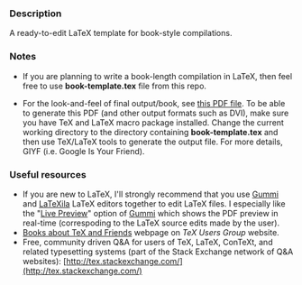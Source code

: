 ### Description
A ready-to-edit LaTeX template for book-style compilations.

### Notes
* If you are planning to write a book-length compilation in LaTeX, then feel free to use **book-template.tex** file from this repo.

* For the look-and-feel of final output/book, see [this PDF file](https://github.com/amberj/latex-book-template/raw/master/book-template.pdf). To be able to generate this PDF (and other output formats such as DVI), make sure you have TeX and LaTeX macro package installed. Change the current working directory to the directory containing **book-template.tex** and then use TeX/LaTeX tools to generate the output file. For more details, GIYF (i.e. Google Is Your Friend).

### Useful resources
* If you are new to LaTeX, I'll strongly recommend that you use [Gummi](http://gummi.midnightcoding.org/) and [LaTeXila](http://projects.gnome.org/latexila/) LaTeX editors together to edit LaTeX files. I especially like the "[Live Preview](http://dev.midnightcoding.org/attachments/download/241/gummi060-1.png)" option of [Gummi](http://gummi.midnightcoding.org/) which shows the PDF preview in real-time (correspoding to the LaTeX source edits made by the user).
* [Books about TeX and Friends](http://www.tug.org/books/) webpage on _TeX Users Group_ website.
* Free, community driven Q&A for users of TeX, LaTeX, ConTeXt, and related typesetting systems (part of the Stack Exchange network of Q&A websites): [http://tex.stackexchange.com/](http://tex.stackexchange.com/)